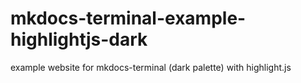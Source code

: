 # mkdocs-terminal-example-highlightjs-dark
example website for mkdocs-terminal (dark palette) with highlight.js 
